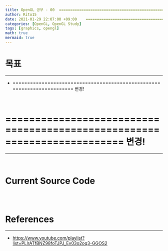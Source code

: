 ```yaml
---
title: OpenGL 공부 - 00  =============================================== 변경!
author: Rito15
date: 2021-01-29 22:07:00 +09:00    ==================================== 변경!
categories: [OpenGL, OpenGL Study]
tags: [graphics, opengl]
math: true
mermaid: true
---
```


# 목표
---
- ======================================================================== 변경!

<br>

# ======================================================================== 변경!
---


<br>

# Current Source Code

```cpp

```

<br>

# References
---
- <https://www.youtube.com/playlist?list=PLlrATfBNZ98foTJPJ_Ev03o2oq3-GGOS2>
